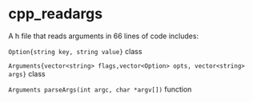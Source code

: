 # cpp_readargs
A h file that reads arguments in 66 lines of code
includes: 

`Option{string key, string value}` class

`Arguments{vector<string> flags,vector<Option> opts, vector<string> args}` class

`Arguments parseArgs(int argc, char *argv[])` function
